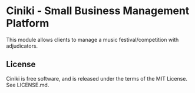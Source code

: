 Ciniki - Small Business Management Platform
===========================================

This module allows clients to manage a music festival/competition with adjudicators.

License
-------
Ciniki is free software, and is released under the terms of the MIT License. See LICENSE.md.

